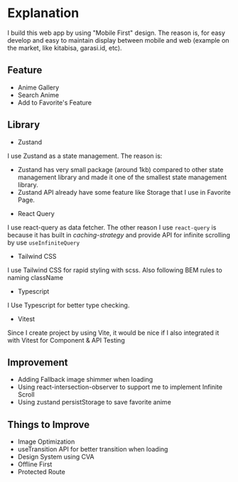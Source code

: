 # Explanation

I build this web app by using "Mobile First" design. The reason is, for easy develop and easy to maintain display between mobile and web (example on the market, like kitabisa, garasi.id, etc).

## Feature

* Anime Gallery
* Search Anime
* Add to Favorite's Feature

## Library

* Zustand

I use Zustand as a state management. The reason is:
- Zustand has very small package (around 1kb) compared to other state management library and made it one of the smallest state management library.
- Zustand API already have some feature like Storage that I use in Favorite Page.

* React Query

I use react-query as data fetcher. The other reason I use `react-query` is because it has built in <em>caching-strategy</em> and provide API for infinite scrolling by use `useInfiniteQuery`

* Tailwind CSS

I use Tailwind CSS for rapid styling with scss. Also following BEM rules to naming className

* Typescript

I Use Typescript for better type checking.

* Vitest

Since I create project by using Vite, it would be nice if I also integrated it with Vitest for Component & API Testing

## Improvement

* Adding Fallback image shimmer when loading
* Using react-intersection-observer to support me to implement Infinite Scroll
* Using zustand persistStorage to save favorite anime


## Things to Improve

* Image Optimization
* useTransition API for better transition when loading
* Design System using CVA
* Offline First
* Protected Route

